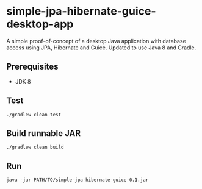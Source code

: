 simple-jpa-hibernate-guice-desktop-app
======================================

A simple proof-of-concept of a desktop Java application with database access using JPA, Hibernate and Guice.
Updated to use Java 8 and Gradle.


## Prerequisites ##
- JDK 8 

## Test ##

```
./gradlew clean test
```

## Build runnable JAR ##

```
./gradlew clean build
```

## Run ##

```
java -jar PATH/TO/simple-jpa-hibernate-guice-0.1.jar
```
